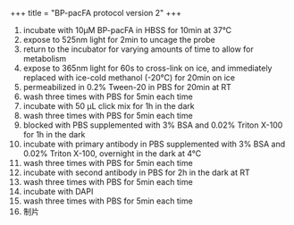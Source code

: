 +++
title = "BP-pacFA protocol version 2"
+++

1. incubate with 10μM BP-pacFA in HBSS for 10min at 37°C
2. expose to 525nm light for 2min to uncage the probe
3. return to the incubator for varying amounts of time to allow for metabolism
4. expose to 365nm light for 60s to cross-link on ice, and immediately replaced with ice-cold methanol (-20°C) for 20min on ice
5. permeabilized in 0.2% Tween-20 in PBS for 20min at RT
6. wash three times with PBS for 5min each time
7. incubate with 50 μL click mix for 1h in the dark
8. wash three times with PBS for 5min each time
9. blocked with PBS supplemented with 3% BSA and 0.02% Triton X-100 for 1h in the dark
10. incubate with primary antibody in PBS supplemented with 3% BSA and 0.02% Triton X-100, overnight in the dark at 4°C
11. wash three times with PBS for 5min each time
12. incubate with second antibody in PBS for 2h in the dark at RT
13. wash three times with PBS for 5min each time
14. incubate with DAPI
15. wash three times with PBS for 5min each time
16. 制片
